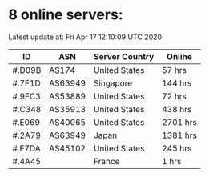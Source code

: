 # 8 online servers:

Latest update at: Fri Apr 17 12:10:09 UTC 2020

| ID | ASN | Server Country | Online |
| -- | --- | -------------- | ------ |
| #.D09B | AS174 | United States | 57 hrs |
| #.7F1D | AS63949 | Singapore | 144 hrs |
| #.9FC3 | AS53889 | United States | 72 hrs |
| #.C348 | AS35913 | United States | 438 hrs |
| #.E069 | AS40065 | United States | 2701 hrs |
| #.2A79 | AS63949 | Japan | 1381 hrs |
| #.F7DA | AS45102 | United States | 245 hrs |
| #.4A45 |  | France | 1 hrs |


